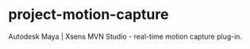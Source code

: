 project-motion-capture
======================

Autodesk Maya | Xsens MVN Studio - real-time motion capture plug-in.